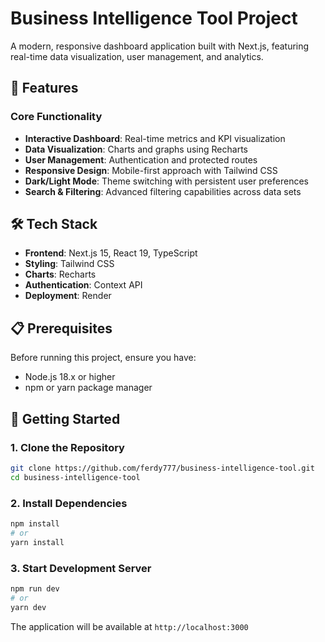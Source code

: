 # Business Intelligence Tool Project

A modern, responsive dashboard application built with Next.js, featuring real-time data visualization, user management, and analytics.

## 🚀 Features

### Core Functionality

- **Interactive Dashboard**: Real-time metrics and KPI visualization
- **Data Visualization**: Charts and graphs using Recharts
- **User Management**: Authentication and protected routes
- **Responsive Design**: Mobile-first approach with Tailwind CSS
- **Dark/Light Mode**: Theme switching with persistent user preferences
- **Search & Filtering**: Advanced filtering capabilities across data sets

## 🛠️ Tech Stack

- **Frontend**: Next.js 15, React 19, TypeScript
- **Styling**: Tailwind CSS
- **Charts**: Recharts
- **Authentication**: Context API
- **Deployment**: Render

## 📋 Prerequisites

Before running this project, ensure you have:

- Node.js 18.x or higher
- npm or yarn package manager

## 🚀 Getting Started

### 1. Clone the Repository

```bash
git clone https://github.com/ferdy777/business-intelligence-tool.git
cd business-intelligence-tool
```

### 2. Install Dependencies

```bash
npm install
# or
yarn install
```

### 3. Start Development Server

```bash
npm run dev
# or
yarn dev
```

The application will be available at `http://localhost:3000`

